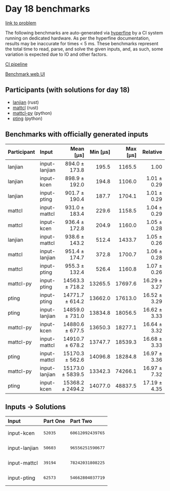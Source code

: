 # Day 18 benchmarks

[link to problem](https://adventofcode.com/2023/day/18)

The following benchmarks are auto-generated via
[hyperfine](https://github.com/sharkdp/hyperfine) by a CI system running on
dedicated hardware. As per the hyperfine documentation, results may be
inaccurate for times < 5 ms. These benchmarks represent the total time to read,
parse, and solve the given inputs, and, as such, some variation is expected due
to IO and other factors.

[CI pipeline](http://ci.papercode.net:8080/teams/main/pipelines/aoc2023)

[Benchmark web UI](https://aoc.ancalagon.black)


## Participants (with solutions for day 18)

- [lanjian](https://github.com/lanjian/aoc-2023) (rust)
- [mattcl](https://github.com/mattcl/aoc2023) (rust)
- [mattcl-py](https://github.com/mattcl/aoc2023-py) (python)
- [pting](https://github.com/pting/aoc2023) (python)


## Benchmarks with officially generated inputs

| Participant | Input | Mean [µs] | Min [µs] | Max [µs] | Relative |
|:---|:---|---:|---:|---:|---:|
| lanjian | input-lanjian | 894.0 ± 173.8 | 195.5 | 1165.5 | 1.00 |
| lanjian | input-kcen | 898.9 ± 192.0 | 194.8 | 1106.0 | 1.01 ± 0.29 |
| lanjian | input-pting | 901.7 ± 190.4 | 187.7 | 1704.1 | 1.01 ± 0.29 |
| mattcl | input-mattcl | 931.0 ± 183.4 | 229.6 | 1158.5 | 1.04 ± 0.29 |
| mattcl | input-kcen | 936.4 ± 172.8 | 204.9 | 1160.0 | 1.05 ± 0.28 |
| lanjian | input-mattcl | 938.6 ± 143.2 | 512.4 | 1433.7 | 1.05 ± 0.26 |
| mattcl | input-lanjian | 951.4 ± 174.7 | 372.8 | 1700.7 | 1.06 ± 0.28 |
| mattcl | input-pting | 955.3 ± 132.4 | 526.4 | 1160.8 | 1.07 ± 0.26 |
| mattcl-py | input-pting | 14563.3 ± 718.2 | 13265.5 | 17697.6 | 16.29 ± 3.27 |
| pting | input-pting | 14771.7 ± 614.2 | 13662.0 | 17613.0 | 16.52 ± 3.29 |
| pting | input-lanjian | 14859.0 ± 731.0 | 13834.8 | 18056.5 | 16.62 ± 3.33 |
| mattcl-py | input-kcen | 14880.6 ± 677.5 | 13650.3 | 18277.1 | 16.64 ± 3.32 |
| mattcl-py | input-mattcl | 14910.7 ± 678.2 | 13747.7 | 18539.3 | 16.68 ± 3.33 |
| pting | input-mattcl | 15170.3 ± 562.6 | 14096.8 | 18284.8 | 16.97 ± 3.36 |
| mattcl-py | input-lanjian | 15173.0 ± 5839.5 | 13342.3 | 74266.1 | 16.97 ± 7.32 |
| pting | input-kcen | 15368.2 ± 2494.2 | 14077.0 | 48837.5 | 17.19 ± 4.35 |


## Inputs -> Solutions

| Input | Part One | Part Two |
|:---|:---|:---|
|input-kcen|<pre>52035</pre>|<pre>60612092439765</pre>|
|input-lanjian|<pre>50603</pre>|<pre>96556251590677</pre>|
|input-mattcl|<pre>39194</pre>|<pre>78242031808225</pre>|
|input-pting|<pre>62573</pre>|<pre>54662804037719</pre>|